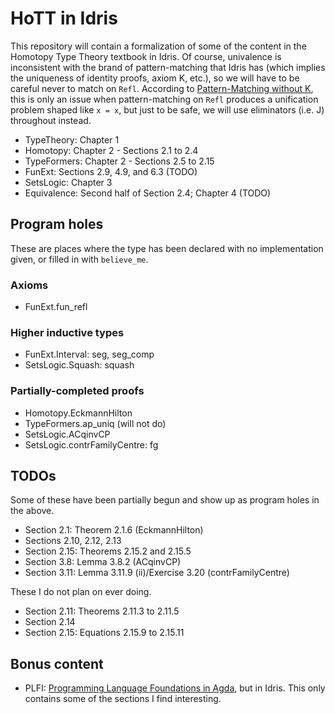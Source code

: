 # HoTT in Idris

This repository will contain a formalization of some of the content in the Homotopy Type Theory textbook in Idris.
Of course, univalence is inconsistent with the brand of pattern-matching that Idris has (which implies the uniqueness of identity proofs, axiom K, etc.), so we will have to be careful never to match on `Refl`.
According to [Pattern-Matching without K](https://dl.acm.org/doi/10.1145/2692915.2628139), this is only an issue when pattern-matching on `Refl` produces a unification problem shaped like `x = x`, but just to be safe, we will use eliminators (i.e. J) throughout instead.

* TypeTheory: Chapter 1
* Homotopy: Chapter 2 - Sections 2.1 to 2.4
* TypeFormers: Chapter 2 - Sections 2.5 to 2.15
* FunExt: Sections 2.9, 4.9, and 6.3 (TODO)
* SetsLogic: Chapter 3
* Equivalence: Second half of Section 2.4; Chapter 4 (TODO)

## Program holes

These are places where the type has been declared with no implementation given, or filled in with `believe_me`.

### Axioms

* FunExt.fun_refl

### Higher inductive types

* FunExt.Interval: seg, seg_comp
* SetsLogic.Squash: squash

### Partially-completed proofs

* Homotopy.EckmannHilton
* TypeFormers.ap_uniq (will not do)
* SetsLogic.ACqinvCP
* SetsLogic.contrFamilyCentre: fg

## TODOs

Some of these have been partially begun and show up as program holes in the above.

* Section 2.1: Theorem 2.1.6 (EckmannHilton)
* Sections 2.10, 2.12, 2.13
* Section 2.15: Theorems 2.15.2 and 2.15.5
* Section 3.8: Lemma 3.8.2 (ACqinvCP)
* Section 3.11: Lemma 3.11.9 (ii)/Exercise 3.20 (contrFamilyCentre)

These I do not plan on ever doing.

* Section 2.11: Theorems 2.11.3 to 2.11.5
* Section 2.14
* Section 2.15: Equations 2.15.9 to 2.15.11

## Bonus content
* PLFI: [Programming Language Foundations in Agda](https://plfa.github.io/), but in Idris. This only contains some of the sections I find interesting.
